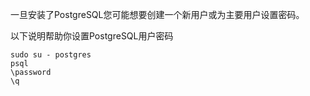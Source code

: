 一旦安装了PostgreSQL您可能想要创建一个新用户或为主要用户设置密码。

以下说明帮助你设置PostgreSQL用户密码

```text
sudo su - postgres
psql
\password
\q
```


